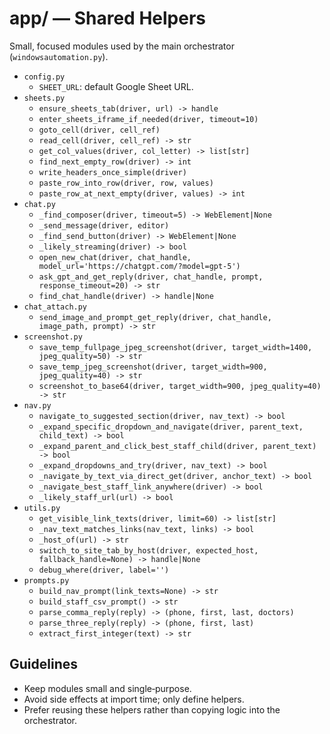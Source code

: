 # app/ — Shared Helpers

Small, focused modules used by the main orchestrator (`windowsautomation.py`).

- `config.py`
  - `SHEET_URL`: default Google Sheet URL.
- `sheets.py`
  - `ensure_sheets_tab(driver, url) -> handle`
  - `enter_sheets_iframe_if_needed(driver, timeout=10)`
  - `goto_cell(driver, cell_ref)`
  - `read_cell(driver, cell_ref) -> str`
  - `get_col_values(driver, col_letter) -> list[str]`
  - `find_next_empty_row(driver) -> int`
  - `write_headers_once_simple(driver)`
  - `paste_row_into_row(driver, row, values)`
  - `paste_row_at_next_empty(driver, values) -> int`
- `chat.py`
  - `_find_composer(driver, timeout=5) -> WebElement|None`
  - `_send_message(driver, editor)`
  - `_find_send_button(driver) -> WebElement|None`
  - `_likely_streaming(driver) -> bool`
  - `open_new_chat(driver, chat_handle, model_url='https://chatgpt.com/?model=gpt-5')`
  - `ask_gpt_and_get_reply(driver, chat_handle, prompt, response_timeout=20) -> str`
  - `find_chat_handle(driver) -> handle|None`
- `chat_attach.py`
  - `send_image_and_prompt_get_reply(driver, chat_handle, image_path, prompt) -> str`
- `screenshot.py`
  - `save_temp_fullpage_jpeg_screenshot(driver, target_width=1400, jpeg_quality=50) -> str`
  - `save_temp_jpeg_screenshot(driver, target_width=900, jpeg_quality=40) -> str`
  - `screenshot_to_base64(driver, target_width=900, jpeg_quality=40) -> str`
- `nav.py`
  - `navigate_to_suggested_section(driver, nav_text) -> bool`
  - `_expand_specific_dropdown_and_navigate(driver, parent_text, child_text) -> bool`
  - `_expand_parent_and_click_best_staff_child(driver, parent_text) -> bool`
  - `_expand_dropdowns_and_try(driver, nav_text) -> bool`
  - `_navigate_by_text_via_direct_get(driver, anchor_text) -> bool`
  - `_navigate_best_staff_link_anywhere(driver) -> bool`
  - `_likely_staff_url(url) -> bool`
- `utils.py`
  - `get_visible_link_texts(driver, limit=60) -> list[str]`
  - `_nav_text_matches_links(nav_text, links) -> bool`
  - `_host_of(url) -> str`
  - `switch_to_site_tab_by_host(driver, expected_host, fallback_handle=None) -> handle|None`
  - `debug_where(driver, label='')`
- `prompts.py`
  - `build_nav_prompt(link_texts=None) -> str`
  - `build_staff_csv_prompt() -> str`
  - `parse_comma_reply(reply) -> (phone, first, last, doctors)`
  - `parse_three_reply(reply) -> (phone, first, last)`
  - `extract_first_integer(text) -> str`

## Guidelines
- Keep modules small and single‑purpose.
- Avoid side effects at import time; only define helpers.
- Prefer reusing these helpers rather than copying logic into the orchestrator.
